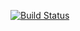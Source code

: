 [![Build Status](https://travis-ci.org/tupiznak/2016_2_Tanks.svg?branch=master)](https://travis-ci.org/2016_2_Tanks)
